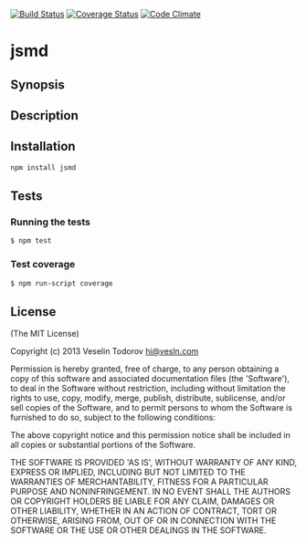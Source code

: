 [![Build Status](https://secure.travis-ci.org/vesln/jsmd.png)](http://travis-ci.org/vesln/jsmd)
[![Coverage Status](https://coveralls.io/repos/vesln/jsmd/badge.png?branch=master)](https://coveralls.io/r/vesln/jsmd?branch=master)
[![Code Climate](https://codeclimate.com/github/vesln/jsmd.png)](https://codeclimate.com/github/vesln/jsmd)

# jsmd

## Synopsis

## Description

## Installation

```bash
npm install jsmd
```

## Tests

### Running the tests

```bash
$ npm test
```

### Test coverage

```bash
$ npm run-script coverage
```

## License

(The MIT License)

Copyright (c) 2013 Veselin Todorov <hi@vesln.com>

Permission is hereby granted, free of charge, to any person obtaining
a copy of this software and associated documentation files (the
'Software'), to deal in the Software without restriction, including
without limitation the rights to use, copy, modify, merge, publish,
distribute, sublicense, and/or sell copies of the Software, and to
permit persons to whom the Software is furnished to do so, subject to
the following conditions:

The above copyright notice and this permission notice shall be
included in all copies or substantial portions of the Software.

THE SOFTWARE IS PROVIDED 'AS IS', WITHOUT WARRANTY OF ANY KIND,
EXPRESS OR IMPLIED, INCLUDING BUT NOT LIMITED TO THE WARRANTIES OF
MERCHANTABILITY, FITNESS FOR A PARTICULAR PURPOSE AND NONINFRINGEMENT.
IN NO EVENT SHALL THE AUTHORS OR COPYRIGHT HOLDERS BE LIABLE FOR ANY
CLAIM, DAMAGES OR OTHER LIABILITY, WHETHER IN AN ACTION OF CONTRACT,
TORT OR OTHERWISE, ARISING FROM, OUT OF OR IN CONNECTION WITH THE
SOFTWARE OR THE USE OR OTHER DEALINGS IN THE SOFTWARE.
